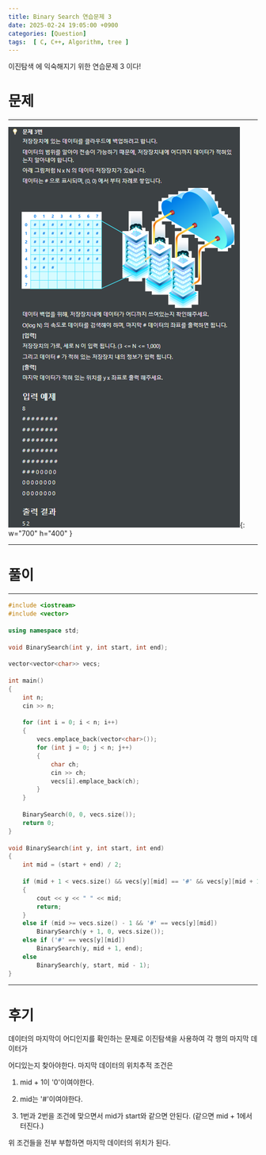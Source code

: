 ```yaml
---
title: Binary Search 연습문제 3
date: 2025-02-24 19:05:00 +0900
categories: [Question]  
tags:  [ C, C++, Algorithm, tree ]
---
```


이진탐색 에 익숙해지기 위한 연습문제 3 이다!

# 문제   
---------------------------------------
![Desktop View](/assets/img/binarysearch3.png){: w="700" h="400" }

---------------------------------------

# 풀이
---------------------------------------

```c++
#include <iostream>
#include <vector>

using namespace std;

void BinarySearch(int y, int start, int end);

vector<vector<char>> vecs;

int main()
{
    int n;
    cin >> n;

    for (int i = 0; i < n; i++)
    {
        vecs.emplace_back(vector<char>());
        for (int j = 0; j < n; j++)
        {
            char ch;
            cin >> ch;
            vecs[i].emplace_back(ch);
        }
    }
    
    BinarySearch(0, 0, vecs.size());
    return 0;
}

void BinarySearch(int y, int start, int end)
{
    int mid = (start + end) / 2;
    
    if (mid + 1 < vecs.size() && vecs[y][mid] == '#' && vecs[y][mid + 1] == '0')
    {
        cout << y << " " << mid;
        return;
    }
    else if (mid >= vecs.size() - 1 && '#' == vecs[y][mid])
        BinarySearch(y + 1, 0, vecs.size());
    else if ('#' == vecs[y][mid])
        BinarySearch(y, mid + 1, end);
    else
        BinarySearch(y, start, mid - 1);
}
```
---------------------------------------

# 후기

데이터의 마지막이 어디인지를 확인하는 문제로 이진탐색을 사용하여 각 행의 마지막 데이터가

어디있는지 찾아야한다. 마지막 데이터의 위치추적 조건은

1. mid + 1이 '0'이여야한다.

2. mid는 '#'이여야한다.

3. 1번과 2번을 조건에 맞으면서 mid가 start와 같으면 안된다. (같으면 mid + 1에서 터진다.)

위 조건들을 전부 부합하면 마지막 데이터의 위치가 된다.
